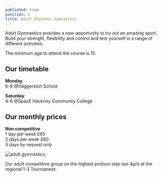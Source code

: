```yaml
---
published: true
position: 2
title: Adult Rhythmic Gymnastics
---
```

Adult Gymnastics provides a new opportunity to try out an amazing sport. Build your strength, flexibility and control and test yourself in a range of different activities.

The minimum age to attend the course is 15.

## Our timetable

**Monday**\
6-8 @Haggerston School 

**Saturday**\
4-6 @SpacE Hackney Community College 

## Our monthly prices

**Non competitive**\
1 day per week £65\
2 days per week £80\
3 days by request only

![adult gymnastics](/assets/adult-gymnastics.jpeg)

Our adult competitive group on the highest podium step last April at the regional 1-3 Tournament.
